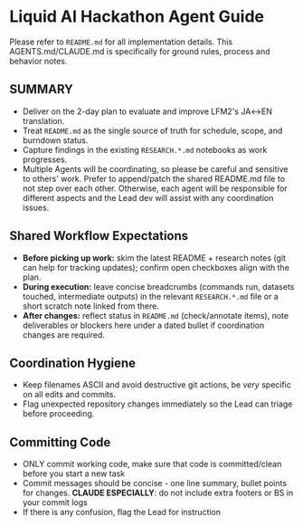 # Liquid AI Hackathon Agent Guide

Please refer to `README.md` for all implementation details. This AGENTS.md/CLAUDE.md is specifically for ground rules, process and behavior notes.

## SUMMARY 
- Deliver on the 2-day plan to evaluate and improve LFM2's JA↔EN translation.
- Treat `README.md` as the single source of truth for schedule, scope, and burndown status.
- Capture findings in the existing `RESEARCH.*.md` notebooks as work progresses.
- Multiple Agents will be coordinating, so please be careful and sensitive to others' work. Prefer to append/patch the shared README.md file to not step over each other. Otherwise, each agent will be responsible for different aspects and the Lead dev will assist with any coordination issues.

## Shared Workflow Expectations
- **Before picking up work:** skim the latest README + research notes (git can help for tracking updates); confirm open checkboxes align with the plan.
- **During execution:** leave concise breadcrumbs (commands run, datasets touched, intermediate outputs) in the relevant `RESEARCH.*.md` file or a short scratch note linked from there.
- **After changes:** reflect status in `README.md` (check/annotate items), note deliverables or blockers here under a dated bullet if coordination changes are required.

## Coordination Hygiene
- Keep filenames ASCII and avoid destructive git actions, be *very* specific on all edits and commits.
- Flag unexpected repository changes immediately so the Lead can triage before proceeding.

## Committing Code
- ONLY commit working code, make sure that code is committed/clean before you start a new task
- Commit messages should be concise - one line summary, bullet points for changes. **CLAUDE ESPECIALLY**: do not include extra footers or BS in your commit logs
- If there is any confusion, flag the Lead for instruction
